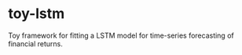 # toy-lstm
Toy framework for fitting a LSTM model for time-series forecasting of financial returns.
